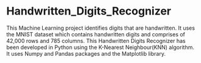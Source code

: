 # Handwritten_Digits_Recognizer
This Machine Learning project identifies digits that are handwritten. It uses the MNIST dataset which contains handwritten digits and comprises of 42,000 rows and 785 columns. This Handwritten Digits Recognizer has been developed in Python using the K-Nearest Neighbour(KNN) algorithm. It uses Numpy and Pandas packages and the Matplotlib library.
